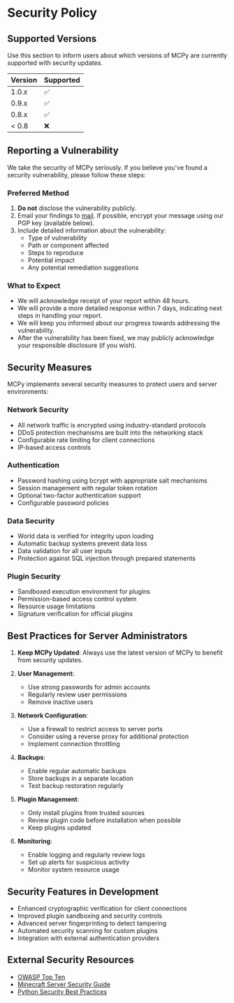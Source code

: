 # Security Policy

## Supported Versions

Use this section to inform users about which versions of MCPy are currently supported with security updates.

| Version | Supported          |
| ------- | ------------------ |
| 1.0.x   | :white_check_mark: |
| 0.9.x   | :white_check_mark: |
| 0.8.x   | :white_check_mark: |
| < 0.8   | :x:                |

## Reporting a Vulnerability

We take the security of MCPy seriously. If you believe you've found a security vulnerability, please follow these steps:

### Preferred Method

1. **Do not** disclose the vulnerability publicly.
2. Email your findings to [mail](mailto:sharmamagi0@gmail.com). If possible, encrypt your message using our PGP key (available below).
3. Include detailed information about the vulnerability:
   - Type of vulnerability
   - Path or component affected
   - Steps to reproduce
   - Potential impact
   - Any potential remediation suggestions

### What to Expect

- We will acknowledge receipt of your report within 48 hours.
- We will provide a more detailed response within 7 days, indicating next steps in handling your report.
- We will keep you informed about our progress towards addressing the vulnerability.
- After the vulnerability has been fixed, we may publicly acknowledge your responsible disclosure (if you wish).

## Security Measures

MCPy implements several security measures to protect users and server environments:

### Network Security

- All network traffic is encrypted using industry-standard protocols
- DDoS protection mechanisms are built into the networking stack
- Configurable rate limiting for client connections
- IP-based access controls

### Authentication

- Password hashing using bcrypt with appropriate salt mechanisms
- Session management with regular token rotation
- Optional two-factor authentication support
- Configurable password policies

### Data Security

- World data is verified for integrity upon loading
- Automatic backup systems prevent data loss
- Data validation for all user inputs
- Protection against SQL injection through prepared statements

### Plugin Security

- Sandboxed execution environment for plugins
- Permission-based access control system
- Resource usage limitations
- Signature verification for official plugins

## Best Practices for Server Administrators

1. **Keep MCPy Updated**: Always use the latest version of MCPy to benefit from security updates.

2. **User Management**:

   - Use strong passwords for admin accounts
   - Regularly review user permissions
   - Remove inactive users

3. **Network Configuration**:

   - Use a firewall to restrict access to server ports
   - Consider using a reverse proxy for additional protection
   - Implement connection throttling

4. **Backups**:

   - Enable regular automatic backups
   - Store backups in a separate location
   - Test backup restoration regularly

5. **Plugin Management**:

   - Only install plugins from trusted sources
   - Review plugin code before installation when possible
   - Keep plugins updated

6. **Monitoring**:
   - Enable logging and regularly review logs
   - Set up alerts for suspicious activity
   - Monitor system resource usage

## Security Features in Development

- Enhanced cryptographic verification for client connections
- Improved plugin sandboxing and security controls
- Advanced server fingerprinting to detect tampering
- Automated security scanning for custom plugins
- Integration with external authentication providers

## External Security Resources

- [OWASP Top Ten](https://owasp.org/www-project-top-ten/)
- [Minecraft Server Security Guide](https://example.com/minecraft-security)
- [Python Security Best Practices](https://python-security.readthedocs.io/)

